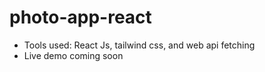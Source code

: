 # photo-app-react
* Tools used: React Js, tailwind css, and web api fetching
* Live demo coming soon
